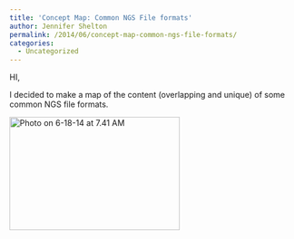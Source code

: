 ```yaml
---
title: 'Concept Map: Common NGS File formats'
author: Jennifer Shelton
permalink: /2014/06/concept-map-common-ngs-file-formats/
categories:
  - Uncategorized
---
```

HI,

I decided to make a map of the content (overlapping and unique) of some common NGS file formats.

[<img class="alignnone size-medium wp-image-7780" alt="Photo on 6-18-14 at 7.41 AM" src="/training-course/uploads/2014/06/Photo-on-6-18-14-at-7.41-AM-300x200.jpg" width="300" height="200" />][1]

 [1]: /training-course/uploads/2014/06/Photo-on-6-18-14-at-7.41-AM.jpg

